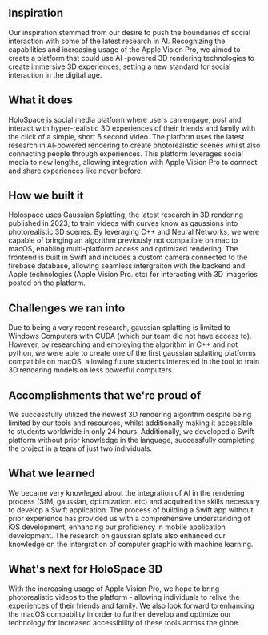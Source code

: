 
## Inspiration
Our inspiration stemmed from our desire to push the boundaries of social interaction with some of the latest research in AI. Recognizing the capabilities and increasing usage of the Apple Vision Pro, we aimed to create a platform that could use AI -powered 3D rendering technologies to create immersive 3D experiences, setting a new standard for social interaction in the digital age.

## What it does
HoloSpace is social media platform where users can engage, post and interact with hyper-realistic 3D experiences of their friends and family with the click of a simple, short 5 second video. The platform uses the latest research in AI-powered rendering to create photorealistic scenes whilst also connecting people through experiences. This platform leverages social media to new lengths, allowing integration with Apple Vision Pro to connect and share experiences like never before.

## How we built it
Holospace uses Gaussian Splatting, the latest research in 3D rendering published in 2023, to train videos with curves know as gaussions into photorealistic 3D scenes. By leveraging C++ and Neural Networks, we were capable of bringing an algorithm previously not compatible on mac to macOS, enabling multi-platform access and optimized rendering. The frontend is built in Swift and includes a custom camera connected to the firebase database, allowing seamless intergraiton with the backend and Apple technologies (Apple Vision Pro. etc) for interacting with 3D imageries posted on the platform. 

## Challenges we ran into
Due to being a very recent research, gaussian splatting is limited to Windows Computers with CUDA (which our team did not have access to). However, by researching and employing the algorithm in C++ and not python, we were able to create one of the first gaussian splatting platforms compatible on macOS, allowing future students interested in the tool to train 3D rendering models on less powerful computers. 

## Accomplishments that we're proud of
We successfully utilized the newest 3D rendering algorithm despite being limited by our tools and resources, whilst additionally making it accessible to students worldwide in only 24 hours. Additionally, we developed a Swift platform without prior knowledge in the language, successfully completing the project in a team of just two individuals.

## What we learned
We became very knowleged about the integration of AI in the rendering process (SfM, gaussian, optimization. etc) and acquired the skills necessary to develop a Swift application. The process of building a Swift app without prior experience has provided us with a comprehensive understanding of iOS development, enhancing our proficiency in mobile application development. The research on gaussian splats also enhanced our knowledge on the intergration of computer graphic with machine learning.

## What's next for HoloSpace 3D
With the increasing usage of Apple Vision Pro, we hope to bring photorealistic videos to the platform - allowing individuals to relive the experiences of their friends and family. We also look forward to enhancing the macOS compability in order to further develop and optimize our technology for increased accessibility of these tools across the globe.
